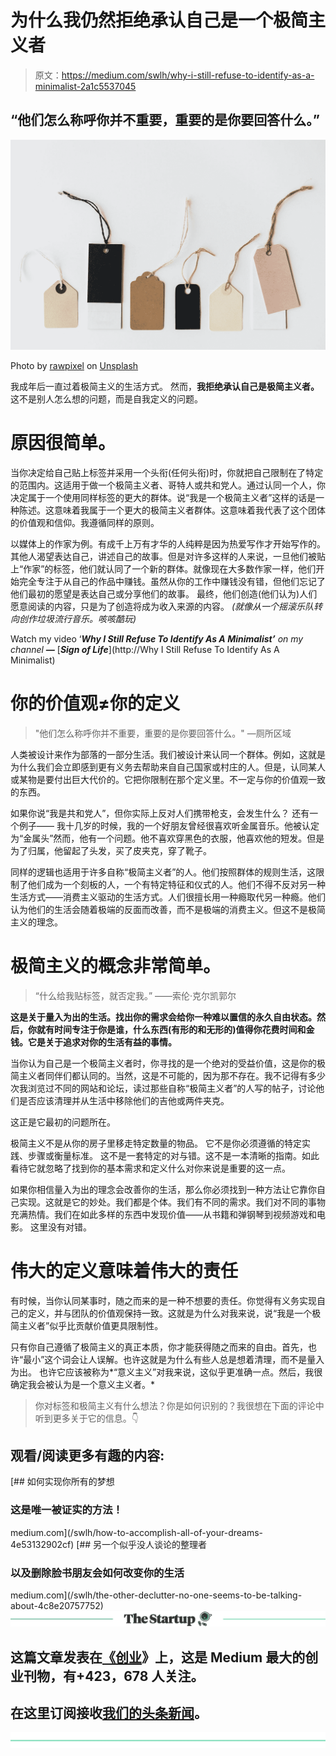 # 为什么我仍然拒绝承认自己是一个极简主义者

> 原文：<https://medium.com/swlh/why-i-still-refuse-to-identify-as-a-minimalist-2a1c5537045>

## “他们怎么称呼你并不重要，重要的是你要回答什么。”

![](img/c5956f088822a83d61d4652a5f52bd54.png)

Photo by [rawpixel](https://unsplash.com/@rawpixel?utm_source=medium&utm_medium=referral) on [Unsplash](https://unsplash.com?utm_source=medium&utm_medium=referral)

我成年后一直过着极简主义的生活方式。
然而，**我拒绝承认自己是极简主义者。**
这不是别人怎么想的问题，而是自我定义的问题。

# 原因很简单。

当你决定给自己贴上标签并采用一个头衔(任何头衔)时，你就把自己限制在了特定的范围内。这适用于做一个极简主义者、哥特人或共和党人。通过认同一个人，你决定属于一个使用同样标签的更大的群体。说“我是一个极简主义者”这样的话是一种陈述。这意味着我属于一个更大的极简主义者群体。这意味着我代表了这个团体的价值观和信仰。我遵循同样的原则。

以媒体上的作家为例。有成千上万有才华的人纯粹是因为热爱写作才开始写作的。其他人渴望表达自己，讲述自己的故事。但是对许多这样的人来说，一旦他们被贴上“作家”的标签，他们就认同了一个新的群体。就像现在大多数作家一样，他们开始完全专注于从自己的作品中赚钱。虽然从你的工作中赚钱没有错，但他们忘记了他们最初的愿望是表达自己或分享他们的故事。
最终，他们创造(他们认为)人们愿意阅读的内容，只是为了创造将成为收入来源的内容。
*(就像从一个摇滚乐队转向创作垃圾流行音乐。咳咳酷玩)*

Watch my video ‘***Why I Still Refuse To Identify As A Minimalist’*** *on my channel* ***—*** [***Sign of Life***](http://Why I Still Refuse To Identify As A Minimalist)

# 你的价值观≠你的定义

> "他们怎么称呼你并不重要，重要的是你要回答什么。"
> ―厕所区域

人类被设计来作为部落的一部分生活。我们被设计来认同一个群体。例如，这就是为什么我们会立即感到更有义务去帮助来自自己国家或村庄的人。但是，认同某人或某物是要付出巨大代价的。它把你限制在那个定义里。不一定与你的价值观一致的东西。

如果你说“我是共和党人”，但你实际上反对人们携带枪支，会发生什么？
还有一个例子——
我十几岁的时候，我的一个好朋友曾经很喜欢听金属音乐。他被认定为“金属头”然而，他有一个问题。他不喜欢穿黑色的衣服，他喜欢他的短发。但是为了归属，他留起了头发，买了皮夹克，穿了靴子。

同样的逻辑也适用于许多自称“极简主义者”的人。他们按照群体的规则生活，这限制了他们成为一个刻板的人，一个有特定特征和仪式的人。他们不得不反对另一种生活方式——消费主义驱动的生活方式。人们很擅长用一种瘾取代另一种瘾。他们认为他们的生活会随着极端的反面而改善，而不是极端的消费主义。但这不是极简主义的理念。

# 极简主义的概念非常简单。

> “什么给我贴标签，就否定我。”
> ——索伦·克尔凯郭尔

**这是关于量入为出的生活。找出你的需求会给你一种难以置信的永久自由状态。然后，你就有时间专注于你是谁，什么东西(有形的和无形的)值得你花费时间和金钱。它是关于追求对你的生活有益的事情。**

当你认为自己是一个极简主义者时，你寻找的是一个绝对的受益价值，这是你的极简主义者同伴们都认同的。当然，这是不可能的，因为那不存在。我不记得有多少次我浏览过不同的网站和论坛，读过那些自称“极简主义者”的人写的帖子，讨论他们是否应该清理并从生活中移除他们的吉他或两件夹克。

这正是它最初的问题所在。

极简主义不是从你的房子里移走特定数量的物品。
它不是你必须遵循的特定实践、步骤或衡量标准。
这不是一套特定的对与错。这不是一本清晰的指南。如此看待它就忽略了找到你的基本需求和定义什么对你来说是重要的这一点。

如果你相信量入为出的理念会改善你的生活，那么你必须找到一种方法让它靠你自己实现。这就是它的妙处。我们都是个体。我们有不同的需求。我们对不同的事物充满热情。我们在如此多样的东西中发现价值——从书籍和弹钢琴到视频游戏和电影。
这里没有对错。

# 伟大的定义意味着伟大的责任

有时候，当你认同某事时，随之而来的是一种不想要的责任。你觉得有义务实现自己的定义，并与团队的价值观保持一致。这就是为什么对我来说，说“我是一个极简主义者”似乎比贡献价值更具限制性。

只有你自己遵循了极简主义的真正本质，你才能获得随之而来的自由。首先，也许“最小”这个词会让人误解。也许这就是为什么有些人总是想着清理，而不是量入为出。
也许它应该被称为*“意义主义”对我来说，这似乎更准确一点。然后，我很确定我会被认为是一个意义主义者。*

> 你对标签和极简主义有什么想法？你是如何识别的？我很想在下面的评论中听到更多关于它的信息。👇

## 观看/阅读更多有趣的内容:

[](/swlh/how-to-accomplish-all-of-your-dreams-4e53132902cf) [## 如何实现你所有的梦想

### 这是唯一被证实的方法！

medium.com](/swlh/how-to-accomplish-all-of-your-dreams-4e53132902cf) [](/swlh/the-other-declutter-no-one-seems-to-be-talking-about-4c8e20757752) [## 另一个似乎没人谈论的整理者

### 以及删除脸书朋友会如何改变你的生活

medium.com](/swlh/the-other-declutter-no-one-seems-to-be-talking-about-4c8e20757752) [![](img/308a8d84fb9b2fab43d66c117fcc4bb4.png)](https://medium.com/swlh)

## 这篇文章发表在[《创业](https://medium.com/swlh)》上，这是 Medium 最大的创业刊物，有+423，678 人关注。

## 在这里订阅接收[我们的头条新闻](https://growthsupply.com/the-startup-newsletter/)。

[![](img/b0164736ea17a63403e660de5dedf91a.png)](https://medium.com/swlh)